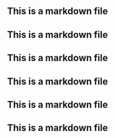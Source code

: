## This is a markdown file
## This is a markdown file
## This is a markdown file
## This is a markdown file
## This is a markdown file
## This is a markdown file
